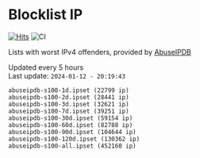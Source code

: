 # Blocklist IP

[![Hits](https://hits.seeyoufarm.com/api/count/incr/badge.svg?url=https%3A%2F%2Fgithub.com%2Fborestad%2Fblocklist-ip%2F&count_bg=%2379C83D&title_bg=%23555555&icon=&icon_color=%23E7E7E7&title=hits&edge_flat=false)](https://hits.seeyoufarm.com)  ![CI](https://img.shields.io/github/workflow/status/borestad/blocklist-ip/CI?style=flat-square)

Lists with worst IPv4 offenders, provided by [AbuseIPDB](https://www.abuseipdb.com/)

<!-- FOOTER-PLACEHOLDER -->
Updated every 5 hours<br>
Last update: `2024-01-12 - 20:19:43`
```
abuseipdb-s100-1d.ipset (22799 ip)
abuseipdb-s100-2d.ipset (28441 ip)
abuseipdb-s100-3d.ipset (32621 ip)
abuseipdb-s100-7d.ipset (39251 ip)
abuseipdb-s100-30d.ipset (59154 ip)
abuseipdb-s100-60d.ipset (82788 ip)
abuseipdb-s100-90d.ipset (104644 ip)
abuseipdb-s100-120d.ipset (130362 ip)
abuseipdb-s100-all.ipset (452160 ip)
```
